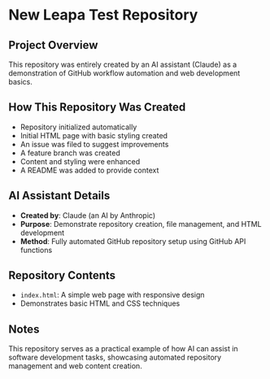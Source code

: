 # New Leapa Test Repository

## Project Overview
This repository was entirely created by an AI assistant (Claude) as a demonstration of GitHub workflow automation and web development basics.

## How This Repository Was Created
- Repository initialized automatically
- Initial HTML page with basic styling created
- An issue was filed to suggest improvements
- A feature branch was created
- Content and styling were enhanced
- A README was added to provide context

## AI Assistant Details
- **Created by**: Claude (an AI by Anthropic)
- **Purpose**: Demonstrate repository creation, file management, and HTML development
- **Method**: Fully automated GitHub repository setup using GitHub API functions

## Repository Contents
- `index.html`: A simple web page with responsive design
- Demonstrates basic HTML and CSS techniques

## Notes
This repository serves as a practical example of how AI can assist in software development tasks, showcasing automated repository management and web content creation.
